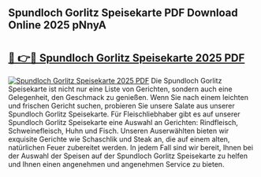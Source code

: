 ## Spundloch Gorlitz Speisekarte PDF Download Online 2025 pNnyA

# <h2><a href="http://gcc5u5.nevu.top/?p=Spundloch+Gorlitz+Speisekarte">🔗 👉🔴 Spundloch Gorlitz Speisekarte 2025 PDF</a></h2>

[![Spundloch Gorlitz Speisekarte 2025 PDF](https://i.imgur.com/dBaPXMq.png)](http://gcc5u5.nevu.top/?p=Spundloch+Gorlitz+Speisekarte)
Die Spundloch Gorlitz Speisekarte ist nicht nur eine Liste von Gerichten, sondern auch eine Gelegenheit, den Geschmack zu genießen. Wenn Sie nach einem leichten und frischen Gericht suchen, probieren Sie unsere Salate aus unserer Spundloch Gorlitz Speisekarte. Für Fleischliebhaber gibt es auf unserer Spundloch Gorlitz Speisekarte eine Auswahl an Gerichten: Rindfleisch, Schweinefleisch, Huhn und Fisch. Unseren Auserwählten bieten wir exquisite Gerichte wie Schaschlik und Steak an, die auf einem alten, natürlichen Feuer zubereitet werden. In jedem Fall sind wir bereit, Ihnen bei der Auswahl der Speisen auf der Spundloch Gorlitz Speisekarte zu helfen und Ihnen einen angenehmen und angenehmen Service zu bieten.
